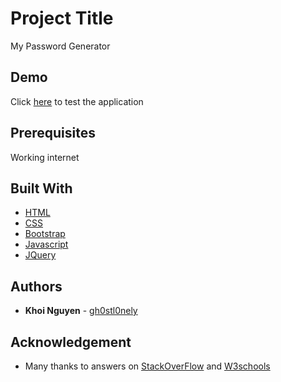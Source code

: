 # Project Title

My Password Generator

## Demo

Click [here](https://gh0stl0nely.github.io/Password_generator/) to test the application

## Prerequisites

Working internet

## Built With

* [HTML](https://devdocs.io/html/)
* [CSS](https://developer.mozilla.org/en-US/docs/Web/CSS)
* [Bootstrap](https://getbootstrap.com/)
* [Javascript](https://devdocs.io/javascript/)
* [JQuery](https://jquery.com/)

## Authors

* **Khoi Nguyen** - [gh0stl0nely](https://github.com/gh0stl0nely)

## Acknowledgement

* Many thanks to answers on [StackOverFlow](https://stackoverflow.com/) and [W3schools](https://www.w3schools.com/default.asp)
